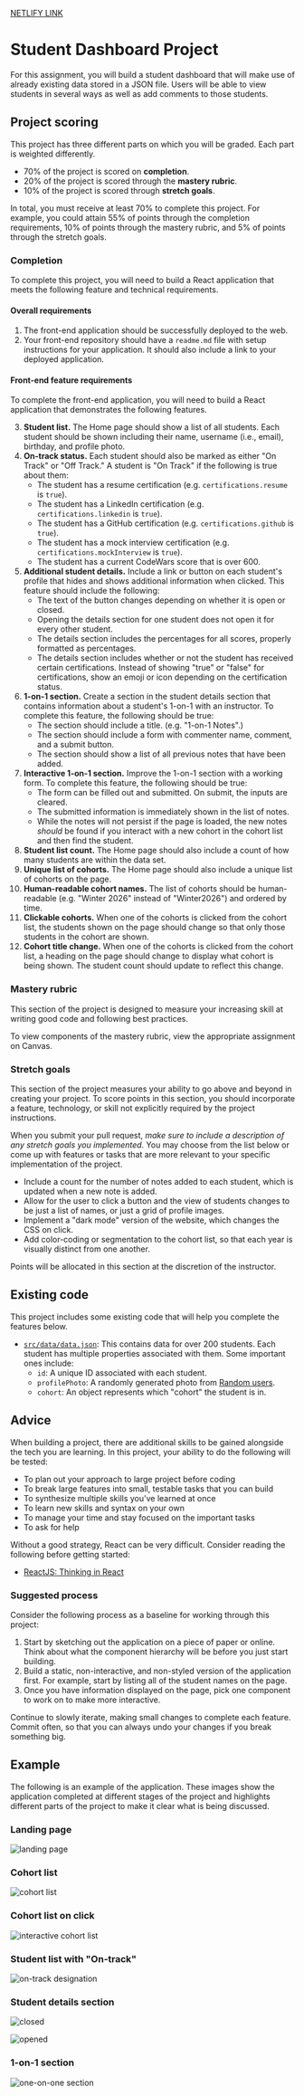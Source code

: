 [NETLIFY LINK](https://662f1c1b6f5eac527b88bb97--startling-snickerdoodle-dd8990.netlify.app/)

# Student Dashboard Project

For this assignment, you will build a student dashboard that will make use of already existing data stored in a JSON file. Users will be able to view students in several ways as well as add comments to those students.

## Project scoring

This project has three different parts on which you will be graded. Each part is weighted differently.

- 70% of the project is scored on **completion**.
- 20% of the project is scored through the **mastery rubric**.
- 10% of the project is scored through **stretch goals**.

In total, you must receive at least 70% to complete this project. For example, you could attain 55% of points through the completion requirements, 10% of points through the mastery rubric, and 5% of points through the stretch goals.

### Completion

To complete this project, you will need to build a React application that meets the following feature and technical requirements.

#### Overall requirements

1. The front-end application should be successfully deployed to the web.
1. Your front-end repository should have a `readme.md` file with setup instructions for your application. It should also include a link to your deployed application.

#### Front-end feature requirements

To complete the front-end application, you will need to build a React application that demonstrates the following features.

3. **Student list.** The Home page should show a list of all students. Each student should be shown including their name, username (i.e., email), birthday, and profile photo.
1. **On-track status.** Each student should also be marked as either "On Track" or "Off Track." A student is "On Track" if the following is true about them:
   - The student has a resume certification (e.g. `certifications.resume` is `true`).
   - The student has a LinkedIn certification (e.g. `certifications.linkedin` is `true`).
   - The student has a GitHub certification (e.g. `certifications.github` is `true`).
   - The student has a mock interview certification (e.g. `certifications.mockInterview` is `true`).
   - The student has a current CodeWars score that is over 600.
1. **Additional student details.** Include a link or button on each student's profile that hides and shows additional information when clicked. This feature should include the following:
   - The text of the button changes depending on whether it is open or closed.
   - Opening the details section for one student does not open it for every other student.
   - The details section includes the percentages for all scores, properly formatted as percentages.
   - The details section includes whether or not the student has received certain certifications. Instead of showing "true" or "false" for certifications, show an emoji or icon depending on the certification status.
1. **1-on-1 section.** Create a section in the student details section that contains information about a student's 1-on-1 with an instructor. To complete this feature, the following should be true:
   - The section should include a title. (e.g. "1-on-1 Notes".)
   - The section should include a form with commenter name, comment, and a submit button.
   - The section should show a list of all previous notes that have been added.
1. **Interactive 1-on-1 section.** Improve the 1-on-1 section with a working form. To complete this feature, the following should be true:
   - The form can be filled out and submitted. On submit, the inputs are cleared.
   - The submitted information is immediately shown in the list of notes.
   - While the notes will not persist if the page is loaded, the new notes _should_ be found if you interact with a new cohort in the cohort list and then find the student.
1. **Student list count.** The Home page should also include a count of how many students are within the data set.
1. **Unique list of cohorts.** The Home page should also include a unique list of cohorts on the page.
1. **Human-readable cohort names.** The list of cohorts should be human-readable (e.g. "Winter 2026" instead of "Winter2026") and ordered by time.
1. **Clickable cohorts.** When one of the cohorts is clicked from the cohort list, the students shown on the page should change so that only those students in the cohort are shown.
1. **Cohort title change.** When one of the cohorts is clicked from the cohort list, a heading on the page should change to display what cohort is being shown. The student count should update to reflect this change.

### Mastery rubric

This section of the project is designed to measure your increasing skill at writing good code and following best practices.

To view components of the mastery rubric, view the appropriate assignment on Canvas.

### Stretch goals

This section of the project measures your ability to go above and beyond in creating your project. To score points in this section, you should incorporate a feature, technology, or skill not explicitly required by the project instructions.

When you submit your pull request, _make sure to include a description of any stretch goals you implemented._ You may choose from the list below or come up with features or tasks that are more relevant to your specific implementation of the project.

- Include a count for the number of notes added to each student, which is updated when a new note is added.
- Allow for the user to click a button and the view of students changes to be just a list of names, or just a grid of profile images.
- Implement a "dark mode" version of the website, which changes the CSS on click.
- Add color-coding or segmentation to the cohort list, so that each year is visually distinct from one another.

Points will be allocated in this section at the discretion of the instructor.

## Existing code

This project includes some existing code that will help you complete the features below.

- [`src/data/data.json`](./src/data/data.json): This contains data for over 200 students. Each student has multiple properties associated with them. Some important ones include:
  - `id`: A unique ID associated with each student.
  - `profilePhoto`: A randomly generated photo from [Random users](https://xsgames.co/randomusers/).
  - `cohort`: An object represents which "cohort" the student is in.

## Advice

When building a project, there are additional skills to be gained alongside the tech you are learning. In this project, your ability to do the following will be tested:

- To plan out your approach to large project before coding
- To break large features into small, testable tasks that you can build
- To synthesize multiple skills you've learned at once
- To learn new skills and syntax on your own
- To manage your time and stay focused on the important tasks
- To ask for help

Without a good strategy, React can be very difficult. Consider reading the following before getting started:

- [ReactJS: Thinking in React](https://reactjs.org/docs/thinking-in-react.html)

### Suggested process

Consider the following process as a baseline for working through this project:

1. Start by sketching out the application on a piece of paper or online. Think about what the component hierarchy will be before you just start building.
1. Build a static, non-interactive, and non-styled version of the application first. For example, start by listing all of the student names on the page.
1. Once you have information displayed on the page, pick one component to work on to make more interactive.

Continue to slowly iterate, making small changes to complete each feature. Commit often, so that you can always undo your changes if you break something big.

## Example

The following is an example of the application. These images show the application completed at different stages of the project and highlights different parts of the project to make it clear what is being discussed.

### Landing page

![landing page](./instruction-assets/landing.png)

### Cohort list

![cohort list](./instruction-assets/cohort-list.png)

### Cohort list on click

![interactive cohort list](./instruction-assets/interactive-cohort-list.png)

### Student list with "On-track"

![on-track designation](./instruction-assets/improved-student-list.png)

### Student details section

![closed](./instruction-assets/student-details-closed.png)

![opened](./instruction-assets/student-details-opened.png)

### 1-on-1 section

![one-on-one section](./instruction-assets/one-on-one-section.png)
